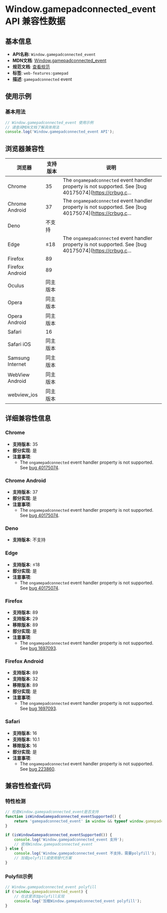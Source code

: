 # Window.gamepadconnected_event API 兼容性数据

## 基本信息

- **API名称**: `Window.gamepadconnected_event`
- **MDN文档**: [Window.gamepadconnected_event](https://developer.mozilla.org/docs/Web/API/Window/gamepadconnected_event)
- **规范文档**: [查看规范](https://w3c.github.io/gamepad/#event-gamepadconnected)
- **标签**: `web-features:gamepad`
- **描述**: `gamepadconnected` event

## 使用示例

### 基本用法

```javascript
// Window.gamepadconnected_event 使用示例
// 请查阅MDN文档了解具体用法
console.log('Window.gamepadconnected_event API');
```

## 浏览器兼容性

| 浏览器 | 支持版本 | 说明 |
|--------|----------|------|
| Chrome | 35 | The `ongamepadconnected` event handler property is not supported. See [bug 40175074](https://crbug.c... |
| Chrome Android | 37 | The `ongamepadconnected` event handler property is not supported. See [bug 40175074](https://crbug.c... |
| Deno | 不支持 |  |
| Edge | ≤18 | The `ongamepadconnected` event handler property is not supported. See [bug 40175074](https://crbug.c... |
| Firefox | 89 |  |
| Firefox Android | 89 |  |
| Oculus | 同主版本 |  |
| Opera | 同主版本 |  |
| Opera Android | 同主版本 |  |
| Safari | 16 |  |
| Safari iOS | 同主版本 |  |
| Samsung Internet | 同主版本 |  |
| WebView Android | 同主版本 |  |
| webview_ios | 同主版本 |  |

## 详细兼容性信息

### Chrome

- **支持版本**: 35
- **部分实现**: 是
- **注意事项**:
  - The `ongamepadconnected` event handler property is not supported. See [bug 40175074](https://crbug.com/40175074).

### Chrome Android

- **支持版本**: 37
- **部分实现**: 是
- **注意事项**:
  - The `ongamepadconnected` event handler property is not supported. See [bug 40175074](https://crbug.com/40175074).

### Deno

- **支持版本**: 不支持

### Edge

- **支持版本**: ≤18
- **部分实现**: 是
- **注意事项**:
  - The `ongamepadconnected` event handler property is not supported. See [bug 40175074](https://crbug.com/40175074).

### Firefox

- **支持版本**: 89
- **支持版本**: 29
- **移除版本**: 89
- **部分实现**: 是
- **注意事项**:
  - The `ongamepadconnected` event handler property is not supported. See [bug 1697093](https://bugzil.la/1697093).

### Firefox Android

- **支持版本**: 89
- **支持版本**: 32
- **移除版本**: 89
- **部分实现**: 是
- **注意事项**:
  - The `ongamepadconnected` event handler property is not supported. See [bug 1697093](https://bugzil.la/1697093).

### Safari

- **支持版本**: 16
- **支持版本**: 10.1
- **移除版本**: 16
- **部分实现**: 是
- **注意事项**:
  - The `ongamepadconnected` event handler property is not supported. See [bug 223860](https://webkit.org/b/223860).

## 兼容性检查代码

### 特性检测

```javascript
// 检查Window.gamepadconnected_event是否支持
function isWindowGamepadconnected_eventSupported() {
    return 'gamepadconnected_event' in window && typeof window.gamepadconnected_event === 'function';
}

if (isWindowGamepadconnected_eventSupported()) {
    console.log('Window.gamepadconnected_event 支持');
    // 使用Window.gamepadconnected_event
} else {
    console.log('Window.gamepadconnected_event 不支持，需要polyfill');
    // 加载polyfill或使用替代方案
}
```

### Polyfill示例

```javascript
// Window.gamepadconnected_event polyfill
if (!window.gamepadconnected_event) {
    // 在这里添加polyfill实现
    console.log('加载Window.gamepadconnected_event polyfill');
}
```

